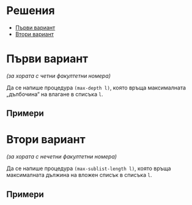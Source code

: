 Решения
=======
* [Първи вариант](assignment-1.scm)
* [Втори вариант](assignment-2.scm)

Първи вариант
=============
_(за хората с четни факултетни номера)_

Да се напише процедура `(max-depth l)`, която връща максималната „дълбочина“ на влагане в списъка `l`.

Примери
-------


Втори вариант
=============
_(за хората с нечетни факултетни номера)_

Да се напише процедура `(max-sublist-length l)`, която връща максималната дължина на вложен списък в списъка `l`.

Примери
-------

